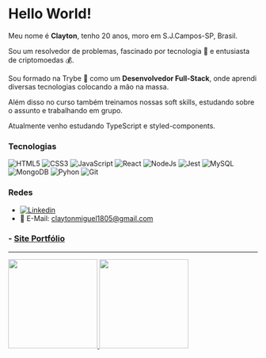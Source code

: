 # Hello World!

Meu nome é **Clayton**, tenho 20 anos, moro em S.J.Campos-SP, Brasil.

Sou um resolvedor de problemas, fascinado por tecnologia 🤖 e entusiasta de criptomoedas 💰.

Sou formado na Trybe 🚀 como um **Desenvolvedor Full-Stack**, onde aprendi diversas tecnologias colocando a mão na massa.

Além disso no curso também treinamos nossas soft skills, estudando sobre o assunto e trabalhando em grupo.

Atualmente venho estudando TypeScript e styled-components.

### Tecnologias

![HTML5](https://img.shields.io/badge/-HTML5-%23E44D27?logo=html5&logoColor=ffffff)
![CSS3](https://img.shields.io/badge/-CSS3-%231572B6?logo=css3)
![JavaScript](https://img.shields.io/badge/-JavaScript-%23F7DF1C?logo=javascript&logoColor=000000&color=%23FFCE5A)
![React](https://img.shields.io/badge/-React-61DAFB?logo=react&logoColor=ffffff)
![NodeJs](https://img.shields.io/badge/-NodeJS-339933?logo=node.js&logoColor=ffffff)
![Jest](https://img.shields.io/badge/-Jest-c22929?logo=jest)
![MySQL](https://img.shields.io/badge/-MySQL-4479A1?logo=mysql&logoColor=ffffff)
![MongoDB](https://img.shields.io/badge/-MongoDB-47A248?logo=mongodb&logoColor=ffffff)
![Pyhon](https://img.shields.io/badge/-Python-blue?logo=python&logoColor=ffffff)
![Git](https://img.shields.io/badge/-Git-%23F05032?logo=git&logoColor=%23ffffff)

### Redes

- [![Linkedin](https://img.shields.io/badge/-LINKEDIN-blue?logo=linkedin)](https://www.linkedin.com/in/claytonmiguel/)
- 📧 E-Mail: claytonmiguel1805@gmail.com

### - [Site Portfólio](https://claytonmiguel-portfolio.vercel.app/)

<hr/>

  <a href="https://github.com/Clayton1805">
  <img height="180em" src="https://github-readme-stats.vercel.app/api?username=Clayton1805&show_icons=true&theme=chartreuse&include_all_commits=true&count_private=true&hide_border=true"/>
  <img height="180em" src="https://github-readme-stats.vercel.app/api/top-langs/?username=Clayton1805&layout=compact&langs_count=7&theme=chartreuse&hide_border=true"/>
</div>
